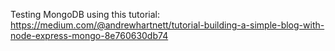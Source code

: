 Testing MongoDB using this tutorial: https://medium.com/@andrewhartnett/tutorial-building-a-simple-blog-with-node-express-mongo-8e760630db74
